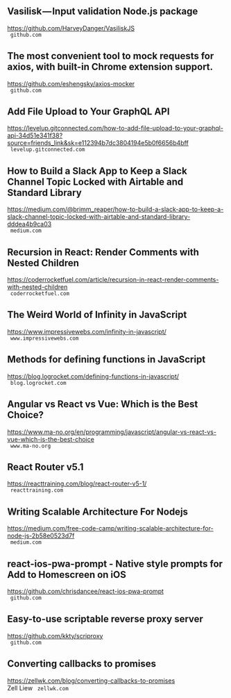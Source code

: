 ## Vasilisk — Input validation Node.js package  
https://github.com/HarveyDanger/VasiliskJS  
 ` github.com`
  

## The most convenient tool to mock requests for axios, with built-in Chrome extension support.  
https://github.com/eshengsky/axios-mocker  
 ` github.com`
  

## Add File Upload to Your GraphQL API  
https://levelup.gitconnected.com/how-to-add-file-upload-to-your-graphql-api-34d51e341f38?source=friends_link&sk=e112394b7dc3804194e5b0f6656b4bff  
 ` levelup.gitconnected.com`
  

## How to Build a Slack App to Keep a Slack Channel Topic Locked with Airtable and Standard Library  
https://medium.com/@brimm_reaper/how-to-build-a-slack-app-to-keep-a-slack-channel-topic-locked-with-airtable-and-standard-library-dddea4b9ca03  
 ` medium.com`
  

## Recursion in React: Render Comments with Nested Children  
https://coderrocketfuel.com/article/recursion-in-react-render-comments-with-nested-children  
 ` coderrocketfuel.com`
  

## The Weird World of Infinity in JavaScript  
https://www.impressivewebs.com/infinity-in-javascript/  
 ` www.impressivewebs.com`
  

## Methods for defining functions in JavaScript  
https://blog.logrocket.com/defining-functions-in-javascript/  
 ` blog.logrocket.com`
  

## Angular vs React vs Vue: Which is the Best Choice?  
https://www.ma-no.org/en/programming/javascript/angular-vs-react-vs-vue-which-is-the-best-choice  
 ` www.ma-no.org`
  

## React Router v5.1  
https://reacttraining.com/blog/react-router-v5-1/  
 ` reacttraining.com`
  

## Writing Scalable Architecture For Nodejs  
https://medium.com/free-code-camp/writing-scalable-architecture-for-node-js-2b58e0523d7f  
 ` medium.com`
  

## react-ios-pwa-prompt - Native style prompts for Add to Homescreen on iOS  
https://github.com/chrisdancee/react-ios-pwa-prompt  
 ` github.com`
  

## Easy-to-use scriptable reverse proxy server  
https://github.com/kkty/scriproxy  
 ` github.com`
  

## Converting callbacks to promises  
https://zellwk.com/blog/converting-callbacks-to-promises  
Zell Liew ` zellwk.com`
  


